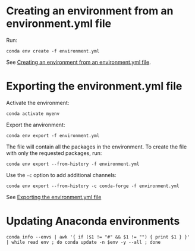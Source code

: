 # Creating an environment from an environment.yml file

Run:

```
conda env create -f environment.yml
```

See [Creating an environment from an environment.yml file](https://docs.conda.io/projects/conda/en/latest/user-guide/tasks/manage-environments.html#creating-an-environment-from-an-environment-yml-file).

# Exporting the environment.yml file

Activate the environment:

```
conda activate myenv
```

Export the anvironment:

```
conda env export -f environment.yml
```

The file will contain all the packages in the environment. To create the file with only the requested packages, run:

```
conda env export --from-history -f environment.yml
```

Use the `-c` option to add additional channels:

```
conda env export --from-history -c conda-forge -f environment.yml
```

See [Exporting the environment.yml file](https://docs.conda.io/projects/conda/en/latest/user-guide/tasks/manage-environments.html#exporting-the-environment-yml-file)

# Updating Anaconda environments

```
conda info --envs | awk '{ if ($1 != "#" && $1 != "") { print $1 } }' | while read env ; do conda update -n $env -y --all ; done
```
